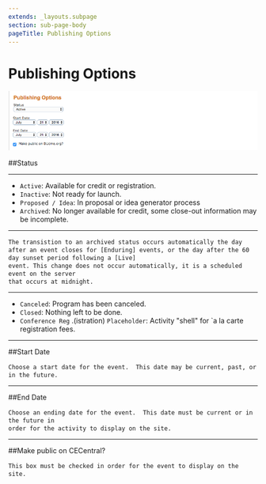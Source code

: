```yaml
---
extends: _layouts.subpage
section: sub-page-body
pageTitle: Publishing Options
---
```


# Publishing Options

![image of publishing options](../img/activity/publishing_options.png)

##Status

---

- `Active`: Available for credit or registration.
- `Inactive`: Not ready for launch.
- `Proposed / Idea`: In proposal or idea generator process
- `Archived`: No longer available for credit, some close-out information may be incomplete.

---

    The transistion to an archived status occurs automatically the day after an event closes for [Enduring] events, or the day after the 60 day sunset period following a [Live] 
    event. This change does not occur automatically, it is a scheduled event on the server 
    that occurs at midnight.

---

- `Canceled`: Program has been canceled.
- `Closed`: Nothing left to be done.
- `Conference Reg` .(istration) `Placeholder`: Activity "shell" for `a la carte registration fees. 

---

##Start Date

    Choose a start date for the event.  This date may be current, past, or in the future.

---

##End Date

    Choose an ending date for the event.  This date must be current or in the future in 
    order for the activity to display on the site.

---

##Make public on CECentral?

    This box must be checked in order for the event to display on the site.
